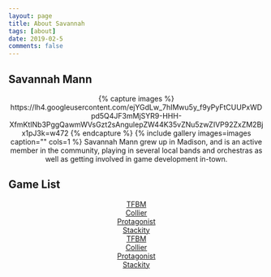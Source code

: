 ```yaml
---
layout: page
title: About Savannah
tags: [about]
date: 2019-02-5
comments: false
---
```

    

## Savannah Mann
<center>
{% capture images %}
    https://lh4.googleusercontent.com/ejYGdLw_7hIMwu5y_f9yPyFtCUUPxWDpd5Q4JF3mMjSYR9-HHH-XfmKtINb3PggQawmWVsGzt2sAngulepZW44K35vZNu5zwZIVP92ZxZM2Bjx1pJ3k=w472
{% endcapture %}
{% include gallery images=images caption="" cols=1 %}
Savannah Mann grew up in Madison, and is an active member in the community, playing in several local bands and orchestras as well as getting involved in game development in-town. 
</center>

## Game List
<center>
<div markdown="0"><a href="https://mannnnnn.github.io/TFBM/" class="btn btn-success"> TFBM</a></div><div markdown="0"><a href="https://mannnnnn.github.io/Collier/" class="btn btn-warning">Collier</a></div><div markdown="0"><a href="https://mannnnnn.github.io/Protagonist/" class="btn btn-danger">Protagonist</a></div><div markdown="0"><a href="https://mannnnnn.github.io/Stackity/" class="btn btn-info">Stackity</a></div>
<div markdown="0"><a href="https://mannnnnn.github.io/markdown-syntax/#" class="btn btn-success"> TFBM</a></div><div markdown="0"><a href="#" class="btn btn-warning">Collier</a></div><div markdown="0"><a href="#" class="btn btn-danger">Protagonist</a></div><div markdown="0"><a href="#" class="btn btn-info">Stackity</a></div>
</center>


